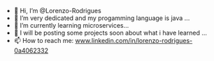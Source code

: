 - 👋 Hi, I’m @Lorenzo-Rodrigues
- 👀 I’m very dedicated and my progamming language is java ...
- 🌱 I’m currently learning microservices...
- 💞️ I will be posting some projects soon about what i have learned ...
- 📫 How to reach me: www.linkedin.com/in/lorenzo-rodrigues-0a4062332


<!---
Lorenzo-Rodrigues/Lorenzo-Rodrigues is a ✨ special ✨ repository because its `README.md` (this file) appears on your GitHub profile.
You can click the Preview link to take a look at your changes.
--->
